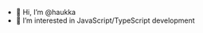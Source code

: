 - 👋 Hi, I’m @haukka
- 👀 I’m interested in JavaScript/TypeScript development

<!---
haukka/haukka is a ✨ special ✨ repository because its `README.md` (this file) appears on your GitHub profile.
You can click the Preview link to take a look at your changes.
--->
